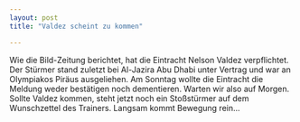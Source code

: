 ```yaml
---
layout: post
title: "Valdez scheint zu kommen"

---
```


Wie die Bild-Zeitung berichtet, hat die Eintracht Nelson Valdez verpflichtet. Der Stürmer stand zuletzt bei Al-Jazira Abu Dhabi unter Vertrag und war an Olympiakos Piräus ausgeliehen. Am Sonntag wollte die Eintracht die Meldung weder bestätigen noch dementieren. Warten wir also auf Morgen. Sollte Valdez kommen, steht jetzt noch ein Stoßstürmer auf dem Wunschzettel des Trainers. Langsam kommt Bewegung rein...



